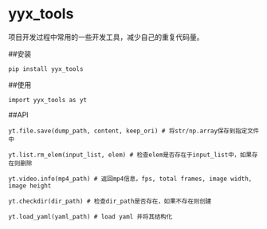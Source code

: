 # yyx_tools
项目开发过程中常用的一些开发工具，减少自己的重复代码量。


##安装
```
pip install yyx_tools
```


##使用
```
import yyx_tools as yt
```


##API
```
yt.file.save(dump_path, content, keep_ori) # 将str/np.array保存到指定文件中

yt.list.rm_elem(input_list, elem) # 检查elem是否存在于input_list中，如果存在则删除

yt.video.info(mp4_path) # 返回mp4信息，fps, total frames, image width, image height

yt.checkdir(dir_path) # 检查dir_path是否存在，如果不存在则创建

yt.load_yaml(yaml_path) # load yaml 并将其结构化
```
